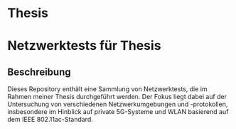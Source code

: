 # Thesis
# Netzwerktests für Thesis

## Beschreibung

Dieses Repository enthält eine Sammlung von Netzwerktests, die im Rahmen meiner Thesis durchgeführt werden. Der Fokus liegt dabei auf der Untersuchung von verschiedenen Netzwerkumgebungen und -protokollen, insbesondere im Hinblick auf private 5G-Systeme und WLAN basierend auf dem IEEE 802.11ac-Standard.
